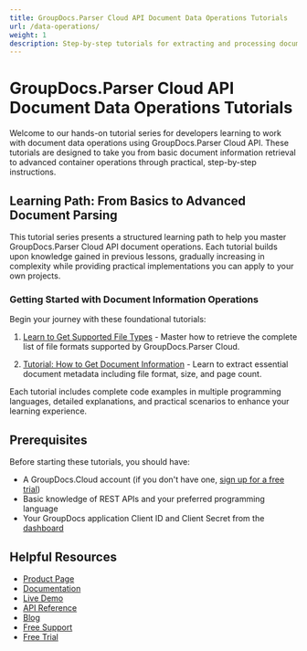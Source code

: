 ```yaml
---
title: GroupDocs.Parser Cloud API Document Data Operations Tutorials
url: /data-operations/
weight: 1
description: Step-by-step tutorials for extracting and processing document data with GroupDocs.Parser Cloud API
---
```


# GroupDocs.Parser Cloud API Document Data Operations Tutorials

Welcome to our hands-on tutorial series for developers learning to work with document data operations using GroupDocs.Parser Cloud API. These tutorials are designed to take you from basic document information retrieval to advanced container operations through practical, step-by-step instructions.

## Learning Path: From Basics to Advanced Document Parsing

This tutorial series presents a structured learning path to help you master GroupDocs.Parser Cloud API document operations. Each tutorial builds upon knowledge gained in previous lessons, gradually increasing in complexity while providing practical implementations you can apply to your own projects.

### Getting Started with Document Information Operations

Begin your journey with these foundational tutorials:

1. [Learn to Get Supported File Types](/data-operations/get-supported-file-types/) - Master how to retrieve the complete list of file formats supported by GroupDocs.Parser Cloud.

2. [Tutorial: How to Get Document Information](/data-operations/get-document-information/) - Learn to extract essential document metadata including file format, size, and page count.

Each tutorial includes complete code examples in multiple programming languages, detailed explanations, and practical scenarios to enhance your learning experience.

## Prerequisites

Before starting these tutorials, you should have:

- A GroupDocs.Cloud account (if you don't have one, [sign up for a free trial](https://dashboard.groupdocs.cloud/#/apps))
- Basic knowledge of REST APIs and your preferred programming language
- Your GroupDocs application Client ID and Client Secret from the [dashboard](https://dashboard.groupdocs.cloud/#/apps)

## Helpful Resources

- [Product Page](https://products.groupdocs.cloud/parser/)
- [Documentation](https://docs.groupdocs.cloud/parser/)
- [Live Demo](https://products.groupdocs.app/parser/family)
- [API Reference](https://reference.groupdocs.cloud/parser/)
- [Blog](https://blog.groupdocs.cloud/categories/groupdocs.parser-cloud-product-family/)
- [Free Support](https://forum.groupdocs.cloud/c/parser/19/)
- [Free Trial](https://dashboard.groupdocs.cloud/#/apps)
